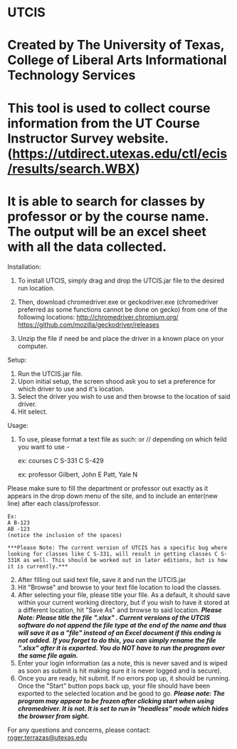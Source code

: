 # UTCIS
# Created by The University of Texas, College of Liberal Arts Informational Technology Services
# This tool is used to collect course information from the UT Course Instructor Survey website. (https://utdirect.utexas.edu/ctl/ecis/results/search.WBX)
# It is able to search for classes by professor or by the course name. The output will be an excel sheet with all the data collected.

Installation:
1. To install UTCIS, simply drag and drop the UTCIS.jar file to the desired run location. 
2. Then, download chromedriver.exe or geckodriver.exe (chromedriver preferred as some functions cannot be done on gecko) from one of the following locations:
	http://chromedriver.chromium.org/
	https://github.com/mozilla/geckodriver/releases

3. Unzip the file if need be and place the driver in a known place on your computer.

Setup:
1. Run the UTCIS.jar file. 
2. Upon initial setup, the screen shood ask you to set a preference for which driver to use and it's location.
3. Select the driver you wish to use and then browse to the location of said driver.
4. Hit select.

Usage:
1. To use, please format a text file as such:
	<courses> or <professor> // depending on which feild you want to use
	<dept>-<class num>
	
	ex:
	courses
	C S-331
	C S-429
	
	ex:
	professor
	Gilbert, John E
	Patt, Yale N

Please make sure to fill the department or professor out exactly as it appears in the drop down menu of the site, and to include an enter(new line) after each class/professor.
	
	Ex:
	A B-123
	AB -123 
	(notice the inclusion of the spaces)
	
	***Please Note: The current version of UTCIS has a specific bug where looking for classes like C S-331, will result in getting classes C S-331K as well. This should be worked out in later editions, but is how it is currently.***

2. After filling out said text file, save it and run the UTCIS.jar
3. Hit "Browse" and browse to your text file location to load the classes.
4. After selecting your file, please title your file. As a default, it should save within your current working directory, but if you wish to have it stored at a different location, hit "Save As" and browse to said location.
	***Please Note: Please title the file "<name>.xlsx" . Current versions of the UTCIS software do not append the file type at the end of the name and thus will save it as a "file" instead of an Excel document if this ending is not added.***
	***If you forget to do this, you can simply rename the file "<name>.xlsx" after it is exported. You do NOT have to run the program over the same file again.***
5. Enter your login information (as a note, this is never saved and is wiped as soon as submit is hit making sure it is never logged and is secure).
6. Once you are ready, hit submit. If no errors pop up, it should be running. Once the "Start" button pops back up, your file should have been exported to the selected location and be good to go.
	***Please note: The program may appear to be frozen after clicking start when using chromedriver. It is not. It is set to run in "headless" mode which hides the browser from sight.***

For any questions and concerns, please contact: roger.terrazas@utexas.edu
